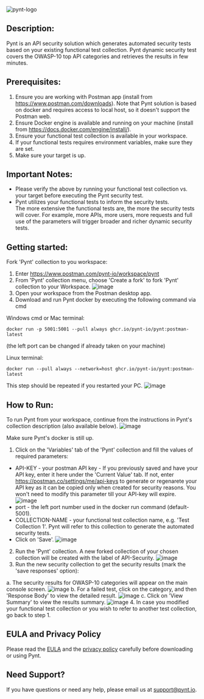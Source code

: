 ![pynt-logo](https://user-images.githubusercontent.com/107360829/176185125-b2b9fce3-c9fc-4048-baa5-e5a21af5c31b.png)

## Description:

Pynt is an API security solution which generates automated security tests based on your existing functional test collection.
Pynt dynamic security test covers the OWASP-10 top API categories and retrieves the results in few minutes.


## Prerequisites:

1. Ensure you are working with Postman app (install from https://www.postman.com/downloads). 
Note that Pynt solution is based on docker and requires access to local host, so it doesn't support the Postman web.
2. Ensure Docker engine is available and running on your machine (install from https://docs.docker.com/engine/install/).
3. Ensure your functional test collection is available in your workspace.
4. If your functional tests requires environment variables, make sure they are set.
5. Make sure your target is up.


## Important Notes:

- Please verify the above by running your functional test collection vs. your target before executing the Pynt security test.
- Pynt utilizes your functional tests to inform the security tests. \
The more extensive the functional tests are, the more the security tests will cover. 
For example, more APIs, more users, more requests and full use of the parameters will trigger broader and richer dynamic security tests.

## Getting started:

Fork 'Pynt' collection to you workspace:
1. Enter https://www.postman.com/pynt-io/workspace/pynt
2. From 'Pynt' collection menu, choose 'Create a fork' to fork 'Pynt' collection to your Workspace.
![image](https://user-images.githubusercontent.com/107360829/185942430-3a06263b-6ddc-4748-89e6-01444d3fa7fb.png)
3. Open your workspace from the Postman desktop app.
4. Download and run Pynt docker by executing the following command via cmd 

Windows cmd or Mac terminal:
```
docker run -p 5001:5001 --pull always ghcr.io/pynt-io/pynt:postman-latest
```
(the left port can be changed if already taken on your machine)

Linux terminal:
```
docker run --pull always --network=host ghcr.io/pynt-io/pynt:postman-latest
```

This step should be repeated if you restarted your PC.
![image](https://user-images.githubusercontent.com/107360829/186774541-f12c14db-2c1f-41f3-919a-1bc77e9cedc5.png)


## How to Run:

To run Pynt from your workspace, continue from the instructions in Pynt's collection description (also available below).
![image](https://user-images.githubusercontent.com/107360829/186156656-dcc00c94-cc79-40ad-8b47-fc47d952ab9d.png)

Make sure Pynt's docker is still up.

1. Click on the 'Variables' tab of the 'Pynt' collection and fill the values of required parameters:
- API-KEY - your postman API key - If you previously saved and have your API key, enter it here under the 'Current Value' tab. If not, enter       https://postman.co/settings/me/api-keys to generate or regenarete your API key as it can be copied only when created for security reasons. You won't need to modify     this parameter till your API-key will expire.
![image](https://user-images.githubusercontent.com/107360829/184632643-ba29d4d6-b4f6-4d8b-a025-bf42b5662639.png)
- port - the left port number used in the docker run command (default-5001).
- COLLECTION-NAME - your functional test collection name, e.g. 'Test Collection 1'. Pynt will refer to this collection to generate the automated security tests.
- Click on 'Save'.
![image](https://user-images.githubusercontent.com/107360829/185961165-76d9a2a2-e695-4d72-ac80-f98b41bad7ce.png)
2. Run the 'Pynt' collection. A new forked collection of your chosen collection will be created with the label of API-Security.
![image](https://user-images.githubusercontent.com/107360829/185963531-1751f616-0cc9-427a-9df5-b413cf5f343f.png)
3. Run the new security collection to get the security results (mark the 'save responses' option):

a. The security results for OWASP-10 categories will appear on the main console screen.
![image](https://user-images.githubusercontent.com/107360829/186161712-0a121843-55f4-4e29-83ee-0083f02bfba8.png)
b. For a failed test, click on the category, and then 'Response Body' to view the detailed result.
![image](https://user-images.githubusercontent.com/107360829/186162606-1374285c-ff23-4251-b07c-5afdcae22616.png)
c. Click on 'View Summary' to view the results summary.
![image](https://user-images.githubusercontent.com/107360829/186162151-36c79cbe-fc71-4c9b-8ae5-bffb0ec417a5.png)
4. In case you modified your functional test collection or you wish to refer to another test collection, go back to step 1.

## EULA and Privacy Policy

Please read the [EULA](https://github.com/pynt-io/pynt/blob/main/EULA.md) and the [privacy policy](https://github.com/pynt-io/pynt/blob/main/Privacy-Policy.md) carefully before downloading or using Pynt.

## Need Support?

If you have questions or need any help, please email us at support@pynt.io.
